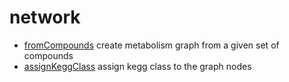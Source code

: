﻿# network



+ [fromCompounds](network/fromCompounds.1) create metabolism graph from a given set of compounds
+ [assignKeggClass](network/assignKeggClass.1) assign kegg class to the graph nodes
